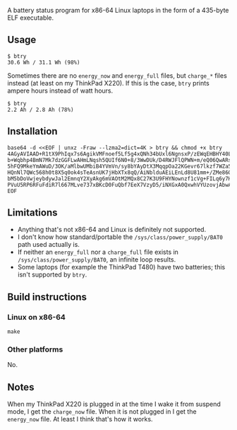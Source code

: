 A battery status program for x86-64 Linux laptops in the form of a 435-byte ELF
executable.

## Usage

    $ btry
    30.6 Wh / 31.1 Wh (98%)

Sometimes there are no `energy_now` and `energy_full` files, but `charge_*` files instead
(at least on my ThinkPad X220).  If this is the case, `btry` prints ampere hours instead
of watt hours.

    $ btry
    2.2 Ah / 2.8 Ah (78%)

## Installation

```
base64 -d <<EOF | unxz -Fraw --lzma2=dict=4K > btry && chmod +x btry
4AGyAVIAAD+R1tX9PhIqx7s6AgikVMFnoef5Lf5g4xQNh34bUxl6NgnsxP/zEWqEHBHY40LpmKyVni
b+Wqbhp4BmN7Mk7dzGGFLwAHmLNqsh5QUIf6N0+8/3WwDUk/D4RWJFlQPWN+m/eQ06QwARsMiCYh9s
5hFQ9MkeYmAWuD/3OK/aMlbwUMbiB4YVmVn/sy8bYAyDtX3MqqpOa22KGevr67lkzf7WZa5vW74RNL
HQnNl7QWc568h0t8X5q0ok4sTeAsnUK7jHbXTx8qQ/AiNblduAEiLEnLd8U81mm+/ZMe86QebXsu9x
bM5bDoVwjeybdywJal2EmnqY2XyAkg6mVAOtM2MQx8C27K3U9FHYNownzf1cVg+FILq6y7Hcu1lqt+
PVuU5RP6RFuFdiR7l667MLve737xBKcD0FuQbf7EeX7VzyD5/iNXGxA0QxwhVYUzovjAbwAA==
EOF
```

## Limitations

*   Anything that's not x86-64 and Linux is definitely not supported.
*   I don't know how standard/portable the `/sys/class/power_supply/BAT0` path used
    actually is.
*   If neither an `energy_full` nor a `charge_full` file exists in
    `/sys/class/power_supply/BAT0`, an infinite loop results.
*   Some laptops (for example the ThinkPad T480) have two batteries; this isn't supported
    by `btry`.

## Build instructions

### Linux on x86-64

    make

### Other platforms

No.

## Notes

When my ThinkPad X220 is plugged in at the time I wake it from suspend mode, I get the
`charge_now` file.  When it is not plugged in I get the `energy_now` file.  At least I
think that's how it works.
